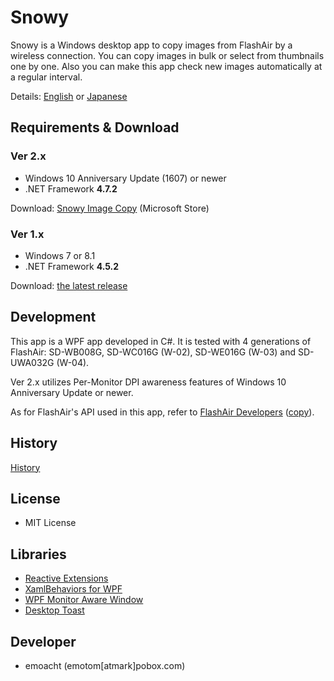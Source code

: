 ﻿# Snowy

Snowy is a Windows desktop app to copy images from FlashAir by a wireless connection. You can copy images in bulk or select from thumbnails one by one. Also you can make this app check new images automatically at a regular interval.

Details: [English](https://emoacht.github.io/SnowyImageCopy/index.html) or [Japanese](https://emoacht.github.io/SnowyImageCopy/index_jp.html)

## Requirements & Download

### Ver 2.x

 - Windows 10 Anniversary Update (1607) or newer
 - .NET Framework __4.7.2__

Download: [Snowy Image Copy](https://www.microsoft.com/store/apps/9MTLPNGRW85L) (Microsoft Store)

### Ver 1.x

 - Windows 7 or 8.1
 - .NET Framework __4.5.2__

Download: [the latest release](https://github.com/emoacht/SnowyImageCopy/releases/latest)

## Development

This app is a WPF app developed in C#. It is tested with 4 generations of FlashAir: SD-WB008G, SD-WC016G (W-02), SD-WE016G (W-03) and SD-UWA032G (W-04).

Ver 2.x utilizes Per-Monitor DPI awareness features of Windows 10 Anniversary Update or newer.

As for FlashAir's API used in this app, refer to [FlashAir Developers](https://www.flashair-developers.com/)
 ([copy](https://flashair-developers.github.io/website/)).

## History

[History](HISTORY.md)

## License

 - MIT License

## Libraries

 - [Reactive Extensions](https://github.com/dotnet/reactive)
 - [XamlBehaviors for WPF](https://github.com/microsoft/XamlBehaviorsWpf)
 - [WPF Monitor Aware Window](https://github.com/emoacht/WpfMonitorAware)
 - [Desktop Toast](https://github.com/emoacht/DesktopToast)

## Developer

 - emoacht (emotom[atmark]pobox.com)

